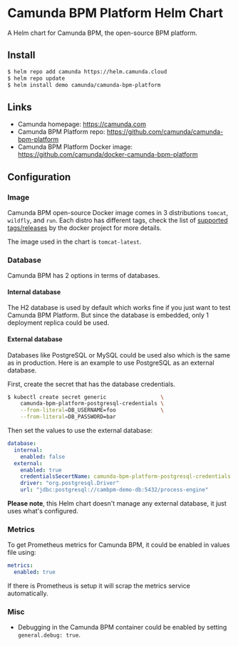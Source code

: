 # Camunda BPM Platform Helm Chart

A Helm chart for Camunda BPM, the open-source BPM platform.

## Install

```sh
$ helm repo add camunda https://helm.camunda.cloud
$ helm repo update
$ helm install demo camunda/camunda-bpm-platform
```

## Links

* Camunda homepage: https://camunda.com
* Camunda BPM Platform repo: https://github.com/camunda/camunda-bpm-platform
* Camunda BPM Platform Docker image: https://github.com/camunda/docker-camunda-bpm-platform

## Configuration

### Image

Camunda BPM open-source Docker image comes in 3 distributions `tomcat`, `wildfly`, and `run`.
Each distro has different tags, check the list of [supported tags/releases](https://github.com/camunda/docker-camunda-bpm-platform#supported-tagsreleases) by the docker project for more details.

The image used in the chart is `tomcat-latest`.

### Database

Camunda BPM has 2 options in terms of databases.

#### Internal database
The H2 database is used by default which works fine if you just want to test Camunda BPM Platform.
But since the database is embedded, only 1 deployment replica could be used.

#### External database
Databases like PostgreSQL or MySQL could be used also which is the same as in production.
Here is an example to use PostgreSQL as an external database.

First, create the secret that has the database credentials.

```sh
$ kubectl create secret generic                 \
    camunda-bpm-platform-postgresql-credentials \
    --from-literal=DB_USERNAME=foo              \
    --from-literal=DB_PASSWORD=bar
```

Then set the values to use the external database:

```yaml
database:
  internal:
    enabled: false
  external:
    enabled: true
    credentialsSecertName: camunda-bpm-platform-postgresql-credentials
    driver: "org.postgresql.Driver"
    url: "jdbc:postgresql://cambpm-demo-db:5432/process-engine"
```

**Please note**, this Helm chart doesn't manage any external database, it just uses what's configured.

### Metrics

To get Prometheus metrics for Camunda BPM, it could be enabled in values file using:

```yaml
metrics:
  enabled: true
```

If there is Prometheus is setup it will scrap the metrics service automatically.

### Misc

* Debugging in the Camunda BPM container could be enabled by setting `general.debug: true`.
